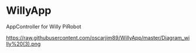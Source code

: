 # WillyApp
AppController for Willy PiRobot 

https://raw.githubusercontent.com/oscarjim89/WillyApp/master/Diagram_willy%20(3).png
